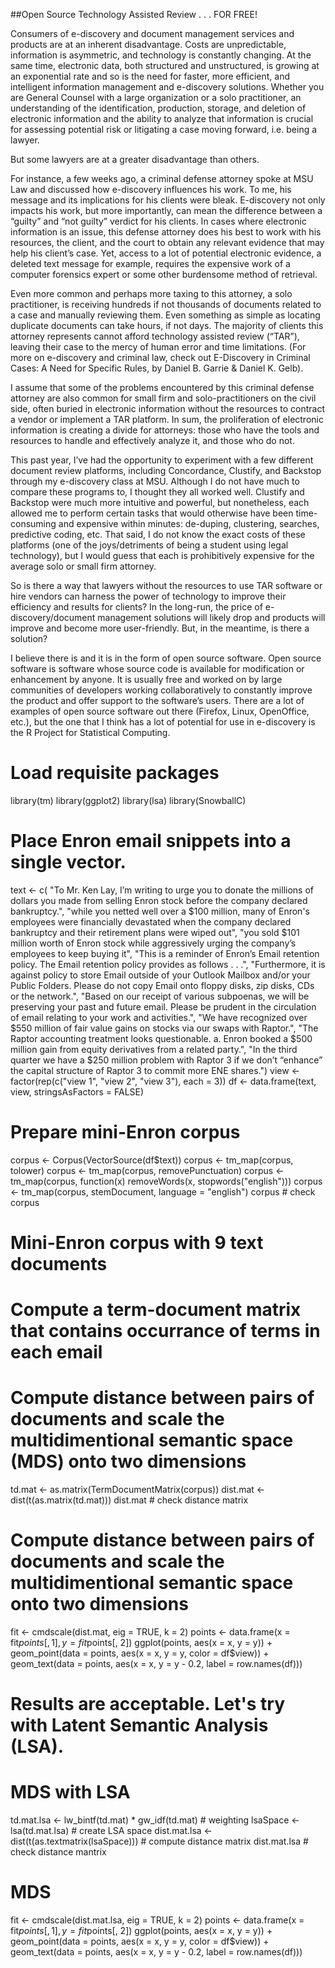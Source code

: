##Open Source Technology Assisted Review . . . FOR FREE!

Consumers of e-discovery and document management services and products are at an inherent disadvantage. Costs are unpredictable, information is asymmetric, and technology is constantly changing. At the same time, electronic data, both structured and unstructured, is growing at an exponential rate and so is the need for faster, more efficient, and intelligent information management and e-discovery solutions. Whether you are General Counsel with a large organization or a solo practitioner, an understanding of the identification, production, storage, and deletion of electronic information and the ability to analyze that information is crucial for assessing potential risk or litigating a case moving forward, i.e. being a lawyer.

But some lawyers are at a greater disadvantage than others.

For instance, a few weeks ago, a criminal defense attorney spoke at MSU Law and discussed how e-discovery influences his work. To me, his message and its implications for his clients were bleak. E-discovery not only impacts his work, but more importantly, can mean the difference between a “guilty” and “not guilty” verdict for his clients. In cases where electronic information is an issue, this defense attorney does his best to work with his resources, the client, and the court to obtain any relevant evidence that may help his client’s case. Yet, access to a lot of potential electronic evidence, a deleted text message for example, requires the expensive work of a computer forensics expert or some other burdensome method of retrieval.

Even more common and perhaps more taxing to this attorney, a solo practitioner, is receiving hundreds if not thousands of documents related to a case and manually reviewing them. Even something as simple as locating duplicate documents can take hours, if not days. The majority of clients this attorney represents cannot afford technology assisted review (“TAR”), leaving their case to the mercy of human error and time limitations. (For more on e-discovery and criminal law, check out E-Discovery in Criminal Cases: A Need for Specific Rules, by Daniel B. Garrie & Daniel K. Gelb).

I assume that some of the problems encountered by this criminal defense attorney are also common for small firm and solo-practitioners on the civil side, often buried in electronic information without the resources to contract a vendor or implement a TAR platform. In sum, the proliferation of electronic information is creating a divide for attorneys: those who have the tools and resources to handle and effectively analyze it, and those who do not.

This past year, I’ve had the opportunity to experiment with a few different document review platforms, including Concordance, Clustify, and Backstop through my e-discovery class at MSU. Although I do not have much to compare these programs to, I thought they all worked well. Clustify and Backstop were much more intuitive and powerful, but nonetheless, each allowed me to perform certain tasks that would otherwise have been time-consuming and expensive within minutes: de-duping, clustering, searches, predictive coding, etc. That said, I do not know the exact costs of these platforms (one of the joys/detriments of being a student using legal technology), but I would guess that each is prohibitively expensive for the average solo or small firm attorney.

So is there a way that lawyers without the resources to use TAR software or hire vendors can harness the power of technology to improve their efficiency and results for clients? In the long-run, the price of e-discovery/document management solutions will likely drop and products will improve and become more user-friendly. But, in the meantime, is there a solution?

I believe there is and it is in the form of open source software. Open source software is software whose source code is available for modification or enhancement by anyone. It is usually free and worked on by large communities of developers working collaboratively to constantly improve the product and offer support to the software’s users. There are a lot of examples of open source software out there (Firefox, Linux, OpenOffice, etc.), but the one that I think has a lot of potential for use in e-discovery is the R Project for Statistical Computing.

# Load requisite packages
library(tm)
library(ggplot2)
library(lsa)
library(SnowballC)

# Place Enron email snippets into a single vector.
text <- c(
    "To Mr. Ken Lay, I’m writing to urge you to donate the millions of dollars you made from selling Enron stock before the company declared bankruptcy.", 
    "while you netted well over a $100 million, many of Enron's employees were financially devastated when the company declared bankruptcy and their retirement plans were wiped out", 
    "you sold $101 million worth of Enron stock while aggressively urging the company’s employees to keep buying it", 
    "This is a reminder of Enron’s Email retention policy. The Email retention policy provides as follows . . .", 
    "Furthermore, it is against policy to store Email outside of your Outlook Mailbox and/or your Public Folders. Please do not copy Email onto floppy disks, zip disks, CDs or the network.", 
    "Based on our receipt of various subpoenas, we will be preserving your past and future email. Please be prudent in the circulation of email relating to your work and activities.", 
    "We have recognized over $550 million of fair value gains on stocks via our swaps with Raptor.", 
    "The Raptor accounting treatment looks questionable. a. Enron booked a $500 million gain from equity derivatives from a related party.", 
    "In the third quarter we have a $250 million problem with Raptor 3 if we don’t “enhance” the capital structure of Raptor 3 to commit more ENE shares.")
view <- factor(rep(c("view 1", "view 2", "view 3"), each = 3))
df <- data.frame(text, view, stringsAsFactors = FALSE)

# Prepare mini-Enron corpus
corpus <- Corpus(VectorSource(df$text))
corpus <- tm_map(corpus, tolower)
corpus <- tm_map(corpus, removePunctuation)
corpus <- tm_map(corpus, function(x) removeWords(x, stopwords("english")))
corpus <- tm_map(corpus, stemDocument, language = "english")
corpus  # check corpus

# Mini-Enron corpus with 9 text documents

# Compute a term-document matrix that contains occurrance of terms in each email
# Compute distance between pairs of documents and scale the multidimentional semantic space (MDS) onto two dimensions
td.mat <- as.matrix(TermDocumentMatrix(corpus))
dist.mat <- dist(t(as.matrix(td.mat)))
dist.mat  # check distance matrix

# Compute distance between pairs of documents and scale the multidimentional semantic space onto two dimensions
fit <- cmdscale(dist.mat, eig = TRUE, k = 2)
points <- data.frame(x = fit$points[, 1], y = fit$points[, 2])
ggplot(points, aes(x = x, y = y)) + geom_point(data = points, aes(x = x, y = y, 
    color = df$view)) + geom_text(data = points, aes(x = x, y = y - 0.2, label = row.names(df)))
    
# Results are acceptable. Let's try with Latent Semantic Analysis (LSA).
    
# MDS with LSA
td.mat.lsa <- lw_bintf(td.mat) * gw_idf(td.mat)  # weighting
lsaSpace <- lsa(td.mat.lsa)  # create LSA space
dist.mat.lsa <- dist(t(as.textmatrix(lsaSpace)))  # compute distance matrix
dist.mat.lsa  # check distance mantrix

# MDS
fit <- cmdscale(dist.mat.lsa, eig = TRUE, k = 2)
points <- data.frame(x = fit$points[, 1], y = fit$points[, 2])
ggplot(points, aes(x = x, y = y)) + geom_point(data = points, aes(x = x, y = y, 
    color = df$view)) + geom_text(data = points, aes(x = x, y = y - 0.2, label = row.names(df)))
